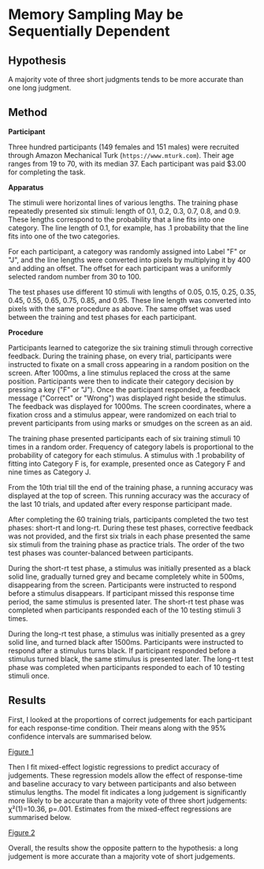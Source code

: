 Memory Sampling May be Sequentially Dependent
===

Hypothesis
---

A majority vote of three short judgments tends to be more accurate than one
long judgment.


Method
---

**Participant**

Three hundred participants (149 females and 151 males) were recruited through
Amazon Mechanical Turk (`https://www.mturk.com`). Their age ranges from 19 to
70, with its median 37. Each participant was paid $3.00 for completing the
task.


**Apparatus**

The stimuli were horizontal lines of various lengths. The training phase
repeatedly presented six stimuli: length of 0.1, 0.2, 0.3, 0.7, 0.8, and 0.9.
These lengths correspond to the probability that a line fits into one category.
The line length of 0.1, for example, has .1 probability that the line fits into
one of the two categories.

For each participant, a category was randomly assigned into Label "F" or "J",
and the line lengths were converted into pixels by multiplying it by 400 and
adding an offset. The offset for each participant was a uniformly selected
random number from 30 to 100.

The test phases use different 10 stimuli with lengths of 0.05, 0.15, 0.25,
0.35, 0.45, 0.55, 0.65, 0.75, 0.85, and 0.95. These line length was converted
into pixels with the same procedure as above.  The same offset was used between
the training and test phases for each participant.


**Procedure**

Participants learned to categorize the six training stimuli through corrective
feedback. During the training phase, on every trial, participants were
instructed to fixate on a small cross appearing in a random position on the
screen. After 1000ms, a line stimulus replaced the cross at the same position.
Participants were then to indicate their category decision by pressing a key
("F" or "J"). Once the participant responded, a feedback message ("Correct" or
"Wrong") was displayed right beside the stimulus. The feedback was displayed
for 1000ms. The screen coordinates, where a fixation cross and a stimulus
appear, were randomized on each trial to prevent participants from using marks
or smudges on the screen as an aid.

The training phase presented participants each of six training stimuli 10 times
in a random order.  Frequency of category labels is proportional to the
probability of category for each stimulus. A stimulus with .1 probability of
fitting into Category F is, for example, presented once as Category F and nine
times as Category J.

From the 10th trial till the end of the training phase, a running accuracy was
displayed at the top of screen. This running accuracy was the accuracy of the
last 10 trials, and updated after every response participant made.

After completing the 60 training trials, participants completed the two test
phases: short-rt and long-rt. During these test phases, corrective feedback was
not provided, and the first six trials in each phase presented the same six
stimuli from the training phase as practice trials.  The order of the two test
phases was counter-balanced between participants.

During the short-rt test phase, a stimulus was initially presented as a black
solid line, gradually turned grey and became completely white in 500ms,
disappearing from the screen.  Participants were instructed to respond before a
stimulus disappears. If participant missed this response time period, the same
stimulus is presented later.  The short-rt test phase was completed when
participants responded each of the 10 testing stimuli 3 times.

During the long-rt test phase, a stimulus was initially presented as a grey
solid line, and turned black after 1500ms. Participants were instructed to
respond after a stimulus turns black. If participant responded before a
stimulus turned black, the same stimulus is presented later. The long-rt test
phase was completed when participants responded to each of 10 testing stimuli
once.


Results
---

First, I looked at the proportions of correct judgements for each participant
for each response-time condition. Their means along with the 95% confidence
intervals are summarised below.

[Figure 1](./figure/figure1.png)

Then I fit mixed-effect logistic regressions to predict accuracy of judgements.
These regression models allow the effect of response-time and baseline accuracy
to vary between participants and also between stimulus lengths. The model fit
indicates a long judgement is significantly more likely to be accurate than a
majority vote of three short judgements: χ²(1)=10.36, p=.001. Estimates from
the mixed-effect regressions are summarised below.

[Figure 2](./figure/figure2.png)

Overall, the results show the opposite pattern to the hypothesis: a long
judgement is more accurate than a majority vote of short judgements.
